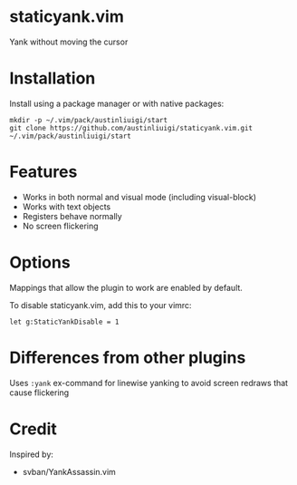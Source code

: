 # staticyank.vim
Yank without moving the cursor

# Installation
Install using a package manager or with native packages:
```
mkdir -p ~/.vim/pack/austinliuigi/start
git clone https://github.com/austinliuigi/staticyank.vim.git ~/.vim/pack/austinliuigi/start
```

# Features
* Works in both normal and visual mode (including visual-block)
* Works with text objects
* Registers behave normally
* No screen flickering

# Options
Mappings that allow the plugin to work are enabled by default.

To disable staticyank.vim, add this to your vimrc:
```
let g:StaticYankDisable = 1
```

# Differences from other plugins
Uses `:yank` ex-command for linewise yanking to avoid screen redraws that cause flickering

# Credit
Inspired by:
* svban/YankAssassin.vim
